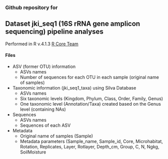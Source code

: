 ### Github repository for 

## Dataset jki_seq1 (16S rRNA gene amplicon sequencing) pipeline analyses
Performed in R v.4.1.3 [R Core Team](https://www.r-project.org)

#### Files
- ASV (former OTU) information
  - ASVs names
  - Number of sequences for each OTU in each sample (original name of samples)
- Taxonomic information (jki_seq1_taxa) using Silva Database
  - ASVs names
  - Six taxonomic levels (Kingdom, Phylum, Class, Order, Family, Genus) 
  - One taxonomic level (Annotation/Taxa) created based on the Genus level (containing NAs)
- Sequences
  - ASVs names
  - Sequences of each ASV
- Metadata
  - Original name of samples (Sample)
  - Metadata parameters (Sample_name,	Sample_id,	Core,	Microhabitat,	Rotation,	Replicates,	Layer,	Rotlayer,	Depth_cm,	Group,	C,	N,	Ngkg,	SoilMoisture
